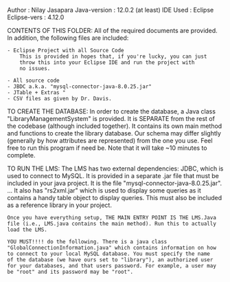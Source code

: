 Author       : Nilay Jasapara
Java-version : 12.0.2 (at least)
IDE Used     : Eclipse
Eclipse-vers : 4.12.0

CONTENTS OF THIS FOLDER:
	All of the required documents are provided. In addition, the following
	files are included:
	
	- Eclipse Project with all Source Code
		This is provided in hopes that, if you're lucky, you can just
		throw this into your Eclipse IDE and run the project with
		no issues.

	- All source code
	- JBDC a.k.a. "mysql-connector-java-8.0.25.jar"
	- JTable + Extras "
	- CSV files as given by Dr. Davis.

TO CREATE THE DATABASE:
	In order to create the database, a Java class "LibraryManagementSystem" 
	is provided. It is SEPARATE from the rest of the codebase (although
	included together). It contains its own main method and functions to
	create the library database. Our schema may differ slightly (generally by
	how attributes are represented) from the one you use. Feel free to run
	this program if need be. Note that it will take ~10 minutes to complete.
	


TO RUN THE LMS:
	The LMS has two external dependencies: JDBC, which is used to 
	connect to MySQL. It is provided in a separate .jar file that must
	be included in your java project. It is the file 
	"mysql-connector-java-8.0.25.jar". 
	...
	It also has "rs2xml.jar" which is used to display some queries as it
	contains a handy table object to display queries. This must also be
	included as a reference library in your project.

	Once you have everything setup, THE MAIN ENTRY POINT IS THE LMS.Java 
	file (i.e., LMS.java contains the main method). Run this to actually
	load the LMS.

	YOU MUST!!!! do the following. There is a java class 
	"GlobalConnectionInformation.java" which contains information on how
	to connect to your local MySQL database. You must specify the name
	of the database (we have ours set to "library"), an authorized user
	for your databases, and that users password. For example, a user may
	be "root" and its password may be "root". 
